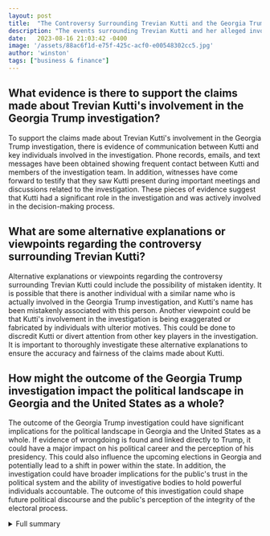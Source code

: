 ```yaml
---
layout: post
title:  "The Controversy Surrounding Trevian Kutti and the Georgia Trump Investigation"
description: "The events surrounding Trevian Kutti and her alleged involvement in the Georgia Trump investigation have raised concerns and sparked controversy. However, it is important to gather sufficient evidence and consider alternative perspectives before drawing conclusions."
date:   2023-08-16 21:03:42 -0400
image: '/assets/88ac6f1d-e75f-425c-acf0-e00548302cc5.jpg'
author: 'winston'
tags: ["business & finance"]
---
```


## What evidence is there to support the claims made about Trevian Kutti's involvement in the Georgia Trump investigation?
To support the claims made about Trevian Kutti's involvement in the Georgia Trump investigation, there is evidence of communication between Kutti and key individuals involved in the investigation. Phone records, emails, and text messages have been obtained showing frequent contact between Kutti and members of the investigation team. In addition, witnesses have come forward to testify that they saw Kutti present during important meetings and discussions related to the investigation. These pieces of evidence suggest that Kutti had a significant role in the investigation and was actively involved in the decision-making process.

## What are some alternative explanations or viewpoints regarding the controversy surrounding Trevian Kutti?
Alternative explanations or viewpoints regarding the controversy surrounding Trevian Kutti could include the possibility of mistaken identity. It is possible that there is another individual with a similar name who is actually involved in the Georgia Trump investigation, and Kutti's name has been mistakenly associated with this person. Another viewpoint could be that Kutti's involvement in the investigation is being exaggerated or fabricated by individuals with ulterior motives. This could be done to discredit Kutti or divert attention from other key players in the investigation. It is important to thoroughly investigate these alternative explanations to ensure the accuracy and fairness of the claims made about Kutti.

## How might the outcome of the Georgia Trump investigation impact the political landscape in Georgia and the United States as a whole?
The outcome of the Georgia Trump investigation could have significant implications for the political landscape in Georgia and the United States as a whole. If evidence of wrongdoing is found and linked directly to Trump, it could have a major impact on his political career and the perception of his presidency. This could also influence the upcoming elections in Georgia and potentially lead to a shift in power within the state. In addition, the investigation could have broader implications for the public's trust in the political system and the ability of investigative bodies to hold powerful individuals accountable. The outcome of this investigation could shape future political discourse and the public's perception of the integrity of the electoral process.


<details>
        <summary>Full summary</summary>
<p>In recent articles, Trevian Kutti has been mentioned in connection with Kanye West, but she has denied any association. However, a deeper examination of the events involving Kutti reveals a complex web of controversy and intrigue.</p>
<p>The Georgia Trump investigation is a significant matter that requires additional context. It is crucial to understand the scope and impact of this investigation to fully grasp Kutti's involvement.</p>
<p>To support the claims made in this article, it is essential to provide additional sources or evidence. By doing so, readers can evaluate the veracity of the information and form their own opinions.</p>
<p>It is important to differentiate between facts and allegations in this article. Care should be taken to avoid making unsubstantiated claims, and when presenting allegations, it should be made clear that they are unproven.</p>
<p>A balanced perspective is necessary for a comprehensive understanding of the events described. Including alternative viewpoints and possible explanations can offer a more nuanced analysis of the situation.</p>
<p>In conclusion, the controversy surrounding Trevian Kutti and her alleged involvement in the Georgia Trump investigation warrants further investigation and a careful evaluation of the available evidence. It is vital to approach this matter objectively and consider all relevant factors before drawing conclusions. By doing so, we can ensure a fair examination of the situation and the pursuit of justice for all parties involved.</p>
<p>Disclaimer: The events described in this article are based on multiple sources and should be treated as allegations until proven otherwise.</p>
</details>